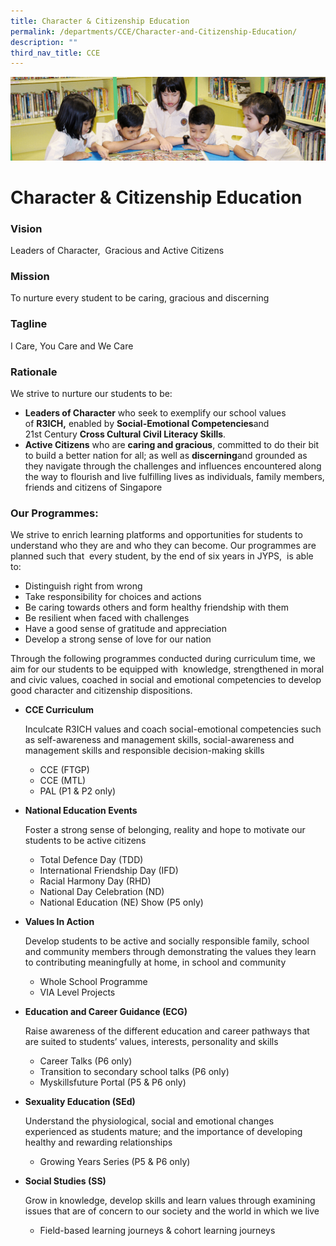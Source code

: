 ```yaml
---
title: Character & Citizenship Education
permalink: /departments/CCE/Character-and-Citizenship-Education/
description: ""
third_nav_title: CCE
---
```

![](/images/banner.gif)

Character & Citizenship Education
=================================

### Vision

Leaders of Character,  Gracious and Active Citizens

  

### Mission

To nurture every student to be caring, gracious and discerning

  

### Tagline

I Care, You Care and We Care

  

### Rationale

We strive to nurture our students to be:

 *   <b>Leaders of Character</b> who seek to exemplify our school values of **R3ICH,** enabled by **Social-Emotional Competencies**and 21st Century **Cross Cultural Civil Literacy Skills**.
*   <b>Active Citizens</b> who are **caring and gracious**, committed to do their bit to build a better nation for all; as well as **discerning**and grounded as they navigate through the challenges and influences encountered along the way to flourish and live fulfilling lives as individuals, family members, friends and citizens of Singapore

### Our Programmes:

We strive to enrich learning platforms and opportunities for students to understand who they are and who they can become. Our programmes are planned such that  every student, by the end of six years in JYPS,  is able to:

*   Distinguish right from wrong
*   Take responsibility for choices and actions
*   Be caring towards others and form healthy friendship with them
*   Be resilient when faced with challenges
*   Have a good sense of gratitude and appreciation
*   Develop a strong sense of love for our nation

Through the following programmes conducted during curriculum time, we aim for our students to be equipped with  knowledge, strengthened in moral and civic values, coached in social and emotional competencies to develop good character and citizenship dispositions.


* <b>CCE Curriculum</b>
      
			
			
	Inculcate R3ICH values and coach social-emotional competencies such as self-awareness and management skills, social-awareness and management skills and responsible decision-making skills

	*   CCE (FTGP)
	*   CCE (MTL)
	*   PAL (P1 & P2 only)
	

*   <b>National Education Events</b>

	Foster a strong sense of belonging, reality and hope to motivate our students to be active citizens

	*   Total Defence Day (TDD)
	*   International Friendship Day (IFD)
	*   Racial Harmony Day (RHD)
	*   National Day Celebration (ND)
	*   National Education (NE) Show (P5 only)

*   <b>Values In Action</b>  
    

	Develop students to be active and socially responsible family, school and community members through demonstrating the values they learn to contributing meaningfully at home, in school and community

	*   Whole School Programme
	*   VIA Level Projects

*   <b>Education and Career Guidance (ECG)</b> 

	Raise awareness of the different education and career pathways that are suited to students’ values, interests, personality and skills
	
	*   Career Talks (P6 only)
	*   Transition to secondary school talks (P6 only)
	*   Myskillsfuture Portal (P5 & P6 only)

*   <b>Sexuality Education (SEd)</b>
    

	Understand the physiological, social and emotional changes experienced as students mature; and the importance of developing healthy and rewarding relationships  

	*   Growing Years Series (P5 & P6 only)

*   <b>Social Studies (SS)</b>    

	Grow in knowledge, develop skills and learn values through examining issues that are of concern to our society and the world in which we live

	*   Field-based learning journeys & cohort learning journeys